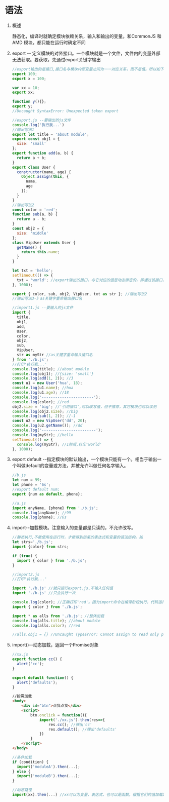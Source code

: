 # 语法

1. 概述

   静态化，编译时就确定模块依赖关系，输入和输出的变量。和CommonJS 和 AMD 模块，都只能在运行时确定不同

2. export -- 定义模块的对外接口。一个模块就是一个文件，文件内的变量外部无法获取。要获取，先通过export关键字输出

   ```javascript
   //export输出的是接口,接口名与模块内部变量之间为一一对应关系，而不是值。所以如下都会报错
   export 100; 
   export x = 100; 
   
   var xx = 10;
   export xx;
   
   function y(){};
   export y;
   //Uncaught SyntaxError: Unexpected token export
   ```

   ```javascript
   //export.js --要输出的js文件
   console.log('执行我...')
   //输出写法1
   export let title = 'about module';
   export const obj1 = {
     size: 'small'
   };
   export function add(a, b) {
     return a + b;
   }
   export class User {
     constructor(name, age) {
       Object.assign(this, {
         name,
         age
       });
     }
   }
   //输出写法2
   const color = 'red';
   function sub(a, b) {
     return a - b;
   }
   const obj2 = {
     size: 'middle'
   };
   class VipUser extends User {
     getName() {
       return this.name;
     }
   }
   
   let txt = 'hello';
   setTimeout(() => {
     txt = 'world'; //export输出的接口，与它对应的值是动态绑定的，即通过该接口，可获得模块内部实时的值。CommonJS则输出的是值的缓存
   }, 1000);
   
   export { color, sub, obj2, VipUser, txt as str }; //输出写法2
   //输出写法3-》as关键字重命输出接口名
   ```

   ```javascript
   //import1.js --要输入的js文件
   import {
     title,
     obj1,
     add,
     User,
     color,
     obj2,
     sub,
     VipUser,
     str as myStr //as关键字重命输入接口名
   } from './b.js';
   //打印'执行我...'
   console.log(title); //about module
   console.log(obj1); //{size: 'small'}
   console.log(add(1, 2)); //3
   const u1 = new User('hua', 18);
   console.log(u1.name); //hua
   console.log(u1.age); //18
   console.log('-----------------------');
   console.log(color); //red
   obj2.size = 'big'; //'引用接口’,可以改写值，但不推荐，其它模块也可以读到
   console.log(obj2.size); //big
   console.log(sub(1, 2)); //-1
   const u2 = new VipUser('dd', 20);
   console.log(u2.getName()); //dd
   console.log('------------------------');
   console.log(myStr); //hello
   setTimeout(() => {
     console.log(myStr); //1秒后,打印'world'
   }, 1000);
   ```

3. export default --指定模块的默认输出，一个模块只能有一个。相当于输出一个叫做default的变量或方法，并被允许叫做任何名字输入。

   ```javascript
   //b.js
   let num = 99;
   let phone = '6s';
   //export default num;
   export {num as default, phone};
   ```

   ```javascript
   //a.js
   import anyName, {phone} from './b.js';
   console.log(anyName); //99
   console.log(phone); //6s
   ```

4. import--加载模块。注意输入的变量都是只读的，不允许改写。

   ```javascript
   //静态执行,不能使用在运行时，才能得到结果的表达式和变量的语法结构。如
   let strs='./b.js';
   import {color} from strs;
   
   if (true) {
     import { color } from './b.js';
   }
   ```

   ```javascript
   //import2.js
   //打印'执行我...'
   
   import './b.js' //就只运行export.js,不输入任何值
   import './b.js' //只会执行一次
   
   console.log(color); //正确打印'red'。因为import命令在编译阶段执行，代码运行前
   import { color } from './b.js';
   
   import * as alls from './b.js'; //整体加载
   console.log(alls.title); //about module
   console.log(alls.color); //red
   
   //alls.obj1 = {} //Uncaught TypeError: Cannot assign to read only property 'obj1' of object '[object Module]'
   ```

5. import()--动态加载，返回一个Promise对象

   ```javascript
   //xx.js
   export function cc() {
     alert('cc');
   }
   
   export default function() {
     alert('defaults');
   }
   ```

   ```html
   //按需加载
   <body>
       <div id="btn">点我点我</div>
       <script>
           btn.onclick = function(){
               import('./xx.js').then(res=>{
                   res.cc(); //弹出'cc'
                   res.default(); //弹出'defaults'
               })
           }
       </script>
   </body>
   ```

   ```javascript
   //条件加载
   if (condition) {
     import('moduleA').then(...);
   } else {
     import('moduleB').then(...);
   }
   ```

   ```javascript
   //动态路径
   import(xx).then(...) //xx可以为变量，表达式，也可以是函数。根据它们的值加载路径不同
   ```

   

   

   